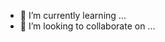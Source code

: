 - 🌱 I’m currently learning ...
- 💞️ I’m looking to collaborate on ...
  <!---
Hamzasaeed0211/Hamzasaeed0211 is a ✨ special ✨ repository because its `README.md` (this file) appears on your GitHub profile.
You can click the Preview link to take a look at your changes.
--->
